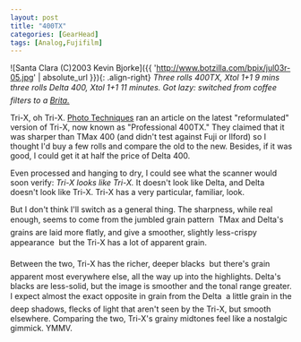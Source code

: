 ```yaml
---
layout: post
title: "400TX"
categories: [GearHead]
tags: [Analog,Fujifilm]
---
```



![Santa Clara (C)2003 Kevin Bjorke]({{ 'http://www.botzilla.com/bpix/jul03r-05.jpg' | absolute_url }}){: .align-right}
<i>Three rolls 400TX, Xtol 1+1 9 mins &#151; three rolls Delta 400, Xtol 1+1 11 minutes. Got lazy: switched from coffee filters to a <a href="http://www.brita.com/">Brita.</a></i>

Tri-X, oh Tri-X. <a href="http://www.phototechmag.com">Photo Techniques</a> ran an article on the latest "reformulated" version of Tri-X, now known as "Professional 400TX." They claimed that it was sharper than TMax 400 (and didn't test against Fuji or Ilford) so I thought I'd buy a few rolls and compare the old to the new. Besides, if it was good, I could get it at half the price of Delta 400.

Even processed and hanging to dry, I could see what the scanner would soon verify: <i>Tri-X looks like Tri-X.</i> It doesn't look like Delta, and Delta doesn't look like Tri-X. Tri-X has a very particular, familiar, look.

But I don't think I'll switch as a general thing. The sharpness, while real enough, seems to come from the jumbled grain pattern &#151; TMax and Delta's grains are laid more flatly, and give a smoother, slightly less-crispy appearance &#151; but the Tri-X has a lot of apparent grain.

Between the two, Tri-X has the richer, deeper blacks &#151; but there's grain apparent most everywhere else, all the way up into the highlights. Delta's blacks are less-solid, but the image is smoother and the tonal range greater. I expect almost the exact opposite in grain from the Delta &#151; a little grain in the deep shadows, flecks of light that aren't seen by the Tri-X, but smooth elsewhere. Comparing the two, Tri-X's grainy midtones feel like a nostalgic gimmick. YMMV.
